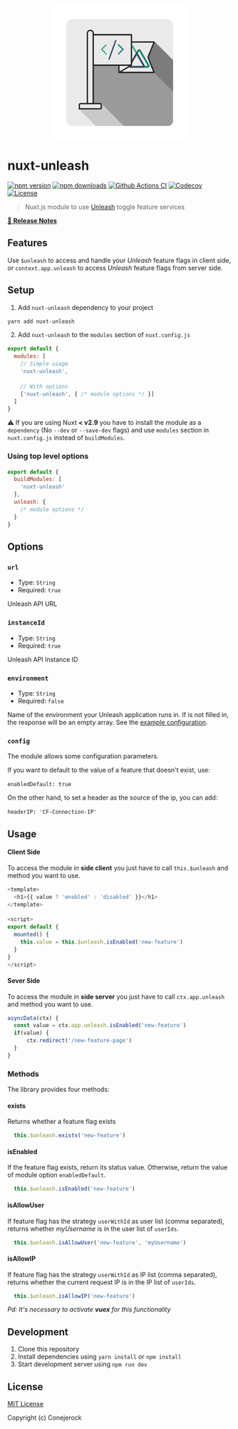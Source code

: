 <p align="center">
    <img src="https://raw.githubusercontent.com/conejerock/nuxt-unleash/main/docs/icon.svg" width="300">
</p>

# nuxt-unleash

[![npm version][npm-version-src]][npm-version-href]
[![npm downloads][npm-downloads-src]][npm-downloads-href]
[![Github Actions CI][github-actions-ci-src]][github-actions-ci-href]
[![Codecov][codecov-src]][codecov-href]
[![License][license-src]][license-href]

> Nuxt.js module to use [Unleash](https://github.com/Unleash/unleash) toggle feature services

[📖 **Release Notes**](./CHANGELOG.md)

## Features

Use `$unleash` to access and handle your *Unleash* feature flags in client side,
or `context.app.unleash` to access _Unleash_ feature flags from server side.

## Setup

1. Add `nuxt-unleash` dependency to your project

```bash
yarn add nuxt-unleash
```

2. Add `nuxt-unleash` to the `modules` section of `nuxt.config.js`

```js
export default {
  modules: [
    // Simple usage
    'nuxt-unleash',

    // With options
    ['nuxt-unleash', { /* module options */ }]
  ]
}
```

:warning: If you are using Nuxt **< v2.9** you have to install the module as a `dependency` (No `--dev` or `--save-dev` flags) and use `modules` section in `nuxt.config.js` instead of `buildModules`.

### Using top level options

```js
export default {
  buildModules: [
    'nuxt-unleash'
  ],
  unleash: {
    /* module options */
  }
}
```

## Options

### `url`

- Type: `String`
- Required: `true`

Unleash API URL

### `instanceId`

- Type: `String`
- Required: `true`

Unleash API Instance ID

### `environment`

- Type: `String`
- Required: `false`

Name of the environment your Unleash application runs in. If is not filled in, the response will be an empty array. See the [example configuration](https://docs.gitlab.com/ee/operations/feature_flags.html#golang-application-example).

### `config`

The module allows some configuration parameters.


If you want to default to the value of a feature that doesn't exist, use:

`enabledDefault: true`

On the other hand, to set a header as the source of the ip, you can add:

`headerIP: 'CF-Connection-IP'`



## Usage

#### Client Side

To access the module in __side client__ you just have to call `this.$unleash` and method you want to use.

```js
<template>
  <h1>{{ value ? 'enabled' : 'disabled' }}</h1>
</template>

<script>
export default {
  mounted() {
    this.value = this.$unleash.isEnabled('new-feature')
  }
}
</script>

```

#### Sever Side

To access the module in __side server__ you just have to call `ctx.app.unleash` and method you want to use.

```js
asyncData(ctx) {
  const value = ctx.app.unleash.isEnabled('new-feature')
  if(value) {
      ctx.redirect('/new-feature-page')
  }
}
```

### Methods

The library provides four methods:

#### exists
Returns whether a feature flag exists 

```js
  this.$unleash.exists('new-feature')
```

#### isEnabled
If the feature flag exists, return its status value. Otherwise, return the value of module option `enabledDefault`.

```js
  this.$unleash.isEnabled('new-feature')
```

#### isAllowUser
If feature flag has the strategy `userWithId` as user list (comma separated), returns whether *myUsername* is in the user list of `userIds`.

```js
  this.$unleash.isAllowUser('new-feature', 'myUsername')
```

#### isAllowIP
If feature flag has the strategy `userWithId` as IP list (comma separated), returns whether the current request IP is in the IP list of `userIds`.

```js
  this.$unleash.isAllowIP('new-feature')
```
*Pd: It's necessary to activate **vuex** for this functionality*

## Development

1. Clone this repository
2. Install dependencies using `yarn install` or `npm install`
3. Start development server using `npm run dev`

## License

[MIT License](./LICENSE)


Copyright (c) Conejerock

<!-- Badges -->
[npm-version-src]: https://img.shields.io/npm/v/nuxt-unleash/latest.svg
[npm-version-href]: https://npmjs.com/package/nuxt-unleash

[npm-downloads-src]: https://img.shields.io/npm/dt/nuxt-unleash.svg
[npm-downloads-href]: https://npmjs.com/package/nuxt-unleash

[github-actions-ci-src]: https://github.com/conejerock/nuxt-unleash/workflows/ci/badge.svg
[github-actions-ci-href]: https://github.com/conejerock/nuxt-unleash/actions?query=workflow%3Aci

[codecov-src]: https://img.shields.io/codecov/c/github/conejerock/nuxt-unleash.svg
[codecov-href]: https://codecov.io/gh/conejerock/nuxt-unleash

[license-src]: https://img.shields.io/npm/l/nuxt-unleash.svg
[license-href]: https://npmjs.com/package/nuxt-unleash
